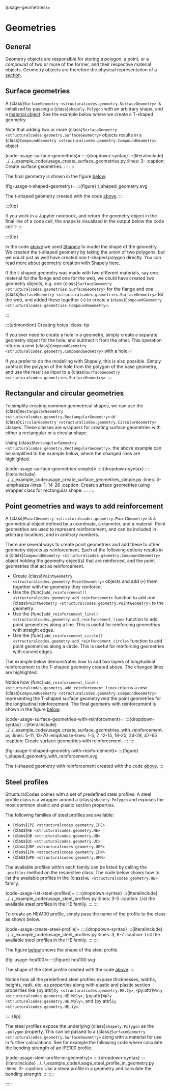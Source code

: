 (usage-geometries)=
# Geometries

## General

Geometry objects are responsible for storing a polygon, a point, or a _compound_ of two or more of the former, and their respective material objects. Geometry objects are therefore the physical representation of a [section](#usage-sections).

## Surface geometries

A {class}`SurfaceGeometry <structuralcodes.geometry.SurfaceGeometry>` is initialized by passing a {class}`shapely.Polygon` with an arbitrary shape, and a [material object](#api-materials). See the example below where we create a T-shaped geometry.

Note that adding two or more {class}`SurfaceGeometry <structuralcodes.geometry.SurfaceGeometry>` objects results in a {class}`CompoundGeometry <structuralcodes.geometry.CompoundGeometry>` object.

(code-usage-surface-geometries)=
::::{dropdown-syntax}
:::{literalinclude} ../../_example_code/usage_create_surface_geometries.py
:lines: 3-
:caption: Create surface geometries.
:::
::::

The final geometry is shown in the figure [below](#fig-usage-t-shaped-geometry).

(fig-usage-t-shaped-geometry)=
:::{figure} t_shaped_geometry.svg

The t-shaped geometry created with the code [above](#code-usage-surface-geometries).
:::

:::{tip}

If you work in a Jupyter notebook, and return the geometry object in the final line of a code cell, the shape is visualized in the output below the code cell ✨
:::

:::{tip}

In the code [above](#code-usage-surface-geometries) we used [Shapely](https://shapely.readthedocs.io) to model the shape of the geometry. We created the t-shaped geometry by taking the union of two polygons, but we could just as well have created one t-shaped polygon directly. You can read more about geometry creation with Shapely [here](https://shapely.readthedocs.io/en/stable/geometry.html).

If the t-shaped geometry was made with two different materials, say one material for the flange and one for the web, we could have created two geometry objects, e.g. one {class}`SurfaceGeometry <structuralcodes.geometries.SurfaceGeometry>` for the flange and one {class}`SurfaceGeometry <structuralcodes.geometries.SurfaceGeometry>` for the web, and added these together (`+`) to create a {class}`CompoundGeometry <structuralcodes.geometries.CompoundGeometry>`.

:::

:::{admonition} Creating holes
:class: tip

If you ever need to create a hole in a geometry, simply create a separate geometry object for the hole, and subtract it from the other. This operation returns a new {class}`CompoundGeometry <structuralcodes.geometry.CompoundGeometry>` with a hole ✅

If you prefer to do the modelling with Shapely, this is also possible. Simply subtract the polygon of the hole from the polygon of the base geometry, and use the result as input to a {class}`SurfaceGeometry <structuralcodes.geometries.SurfaceGeometry>`.
:::

## Rectangular and circular geometries

To simplify creating common geometrical shapes, we can use the {class}`RectangularGeometry <structuralcodes.geometry.RectangularGeometry>` or {class}`CircularGeometry <structuralcodes.geometry.CircularGeometry>` classes. These classes are wrappers for creating surface geometries with either a rectangular or a circular shape.

Using {class}`RectangularGeometry <structuralcodes.geometry.RectangularGeometry>`, the above example can be simplified to the example below, where the changed lines are highlighted.

(code-usage-surface-geometries-simple)=
::::{dropdown-syntax}
:::{literalinclude} ../../_example_code/usage_create_surface_geometries_simple.py
:lines: 3-
:emphasize-lines: 1, 14-26
:caption: Create surface geometries using wrapper class for rectangular shape.
:::
::::

## Point geometries and ways to add reinforcement

A {class}`PointGeometry <structuralcodes.geometry.PointGeometry>` is a geometrical object defined by a coordinate, a diameter, and a material. Point geometries are used to represent reinforcement, and can be included in arbitrary locations, and in arbitrary numbers.

There are several ways to create point geometries and add these to other geometry objects as reinforcement. Each of the following options results in a {class}`CompoundGeometry <structuralcodes.geometry.CompoundGeometry>` object holding the geometry object(s) that are reinforced, and the point geometries that act as reinforcement.

- Create {class}`PointGeometry <structuralcodes.geometry.PointGeometry>` objects and add (`+`) them together with the geometry they reinforce.
- Use the {func}`add_reinforcement() <structuralcodes.geometry.add_reinforcement>` function to add one {class}`PointGeometry <structuralcodes.geometry.PointGeometry>` to the geometry.
- Use the {func}`add_reinforcement_line() <structuralcodes.geometry.add_reinforcement_line>` function to add point geometries along a line. This is useful for reinforcing geometries with straight edges.
- Use the {func}`add_reinforcement_circle() <structuralcodes.geometry.add_reinforcement_circle>` function to add point geometries along a circle. This is useful for reinforcing geometries with curved edges.

The example below demonstrates how to add two layers of longitudinal reinforcement to the T-shaped geometry created above. The changed lines are highlighted.

Notice how {func}`add_reinforcement_line() <structuralcodes.geometry.add_reinforcement_line>` returns a new {class}`CompoundGeometry <structuralcodes.geometry.CompoundGeometry>` representing the T-shaped surface geometry _and_ the point geometries for the longitudinal reinforcement. The final geometry with reinforcement is shown in the figure [below](#fig-usage-t-shaped-geometry-with-reinforcement).

(code-usage-surface-geometries-with-reinforcement)=
::::{dropdown-syntax}
:::{literalinclude} ../../_example_code/usage_create_surface_geometries_with_reinforcement.py
:lines: 5-11, 13-70
:emphasize-lines: 1-5, 7, 12-15, 18-20, 24-28, 47-65
:caption: Create surface geometries with reinforcement.
:::
::::

(fig-usage-t-shaped-geometry-with-reinforcement)=
:::{figure} t_shaped_geometry_with_reinforcement.svg

The t-shaped geometry with reinforcement created with the code [above](#code-usage-surface-geometries-with-reinforcement).
:::

## Steel profiles

StructuralCodes comes with a set of predefined steel profiles. A steel profile class is a wrapper around a {class}`shapely.Polygon` and exposes the most common elastic and plastic section properties.

The following families of steel profiles are available:

- {class}`IPE <structuralcodes.geometry.IPE>`
- {class}`HE <structuralcodes.geometry.HE>`
- {class}`UB <structuralcodes.geometry.UB>`
- {class}`UC <structuralcodes.geometry.UC>`
- {class}`UBP <structuralcodes.geometry.UBP>`
- {class}`IPN <structuralcodes.geometry.IPN>`
- {class}`UPN <structuralcodes.geometry.UPN>`

The available profiles within each family can be listed by calling the `.profiles` method on the respective class. The code below shows how to list the available profiles in the {class}`HE <structuralcodes.geometry.HE>` family.

(code-usage-list-steel-profiles)=
::::{dropdown-syntax}
:::{literalinclude} ../../_example_code/usage_steel_profiles.py
   :lines: 3-5
   :caption: List the available steel profiles in the HE family.
:::
::::

To create an HEA100 profile, simply pass the name of the profile to the class as shown below.

(code-usage-create-steel-profile)=
::::{dropdown-syntax}
:::{literalinclude} ../../_example_code/usage_steel_profiles.py
   :lines: 3, 6-7
   :caption: List the available steel profiles in the HE family.
:::
::::

The figure [below](#fig-usage-hea100) shows the shape of the steel profile.

(fig-usage-hea100)=
:::{figure} hea100.svg

The shape of the steel profile created with the code [above](#code-usage-create-steel-profile).
:::

Notice how all the predefined steel profiles expose thicknesses, widths, heights, radii, etc. as properties along with elastic and plastic section properties like {py:attr}`Iy <structuralcodes.geometry.HE.Iy>`, {py:attr}`Wely <structuralcodes.geometry.HE.Wely>`, {py:attr}`Wply <structuralcodes.geometry.HE.Wply>`, and {py:attr}`iy <structuralcodes.geometry.HE.iy>`.

:::::{tip}

The steel profiles expose the underlying {class}`shapely.Polygon` as the `.polygon` property. This can be passed to a {class}`SurfaceGeometry <structuralcodes.geometry.SurfaceGeometry>` along with a material for use in further calculations. See for example the following code where calculate the bending strength of an IPE100 profile.

(code-usage-steel-profile-in-geometry)=
::::{dropdown-syntax}
:::{literalinclude} ../../_example_code/usage_steel_profile_in_geometry.py
   :lines: 3-
   :caption: Use a steeø profile in a geometry and calculate the bending strength.
:::
::::

:::::

